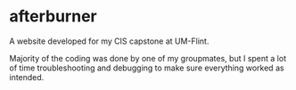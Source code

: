 afterburner
===========

A website developed for my CIS capstone at UM-Flint.

Majority of the coding was done by one of my groupmates, but I spent a lot of time troubleshooting and debugging to make sure everything worked as intended.
